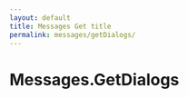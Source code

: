```yaml
---
layout: default
title: Messages Get title
permalink: messages/getDialogs/
---
```

# Messages.GetDialogs
